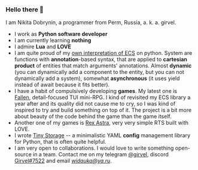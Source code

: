 ### Hello there 👋

I am Nikita Dobrynin, a programmer from Perm, Russia, a. k. a. girvel.

- I work as **Python software developer**
- I am currently learning **nothing**
- I admire **Lua** and **LOVE**
- I am quite proud of my [own interpretation of ECS](https://github.com/girvel/ecs) on python. System are functions with **annotation**-based syntax, that are applied to **cartesian product** of entities that match arguments' annotations. Almost **dynamic** (you can dynamically add a component to the entity, but you can not dynamically add a system), somewhat **asynchronous** (it uses yield instead of await because it fits better).
- I have a habit of compulsively developing **games**. My latest one is [Fallen](https://github.com/girvel/fallen), detail-focused TUI mini-RPG. I kind of revisited my ECS library a year after and its quality did not cause me to cry, so I was kind of inspired to try and build something on top of it. The project is a bit more about beauty of the code behind the game than the game itself. 
- Another one of my games is [Rex Astra](https://github.com/girvel/rex_astra), very very simple RTS built with LOVE. 
- I wrote [Tiny Storage](https://github.com/girvel/tiny_storage) -- a minimalistic YAML **config** management library for Python, that is often quite helpful.
- I am very open to collaborations. I would love to write something open-source in a team. Contact me on my telegram [@girvel](https://t.me/girvel), discord [Girvel#7522](https://discordapp.com/users/Girvel#7522) and email *widauka@ya.ru*.

<!--
**girvel/girvel** is a ✨ _special_ ✨ repository because its `README.md` (this file) appears on your GitHub profile.

Here are some ideas to get you started:

- 🔭 I’m currently working on ...
- 🌱 I’m currently learning ...
- 👯 I’m looking to collaborate on ...
- 🤔 I’m looking for help with ...
- 💬 Ask me about ...
- 📫 How to reach me: ...
- 😄 Pronouns: ...
- ⚡ Fun fact: ...
-->
